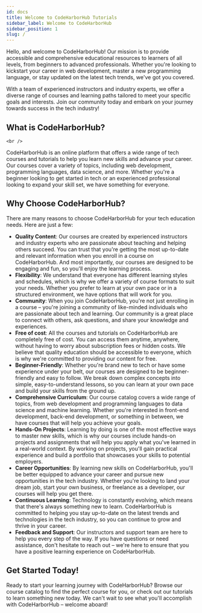 ```yaml
---
id: docs
title: Welcome to CodeHarborHub Tutorials
sidebar_label: Welcome to CodeHarborHub
sidebar_position: 1
slug: /
---
```


Hello, and welcome to CodeHarborHub! Our mission is to provide accessible and comprehensive educational resources to learners of all levels, from beginners to advanced professionals. Whether you're looking to kickstart your career in web development, master a new programming language, or stay updated on the latest tech trends, we've got you covered.

With a team of experienced instructors and industry experts, we offer a diverse range of courses and learning paths tailored to meet your specific goals and interests. Join our community today and embark on your journey towards success in the tech industry!

## What is CodeHarborHub?

<LiteYouTubeEmbed
    id="lI3RBnK8V6Y"
    params="autoplay=1&autohide=1&showinfo=0&rel=0"
    title="CodeHarborHub Website Introduction | CodeHarborHub Website Overview | CodeHarborHub Website Features"
    poster="maxresdefault"
    webp />

    <br />

CodeHarborHub is an online platform that offers a wide range of tech courses and tutorials to help you learn new skills and advance your career. Our courses cover a variety of topics, including web development, programming languages, data science, and more. Whether you're a beginner looking to get started in tech or an experienced professional looking to expand your skill set, we have something for everyone.

## Why Choose CodeHarborHub?

There are many reasons to choose CodeHarborHub for your tech education needs. Here are just a few:

- **Quality Content**: Our courses are created by experienced instructors and industry experts who are passionate about teaching and helping others succeed. You can trust that you're getting the most up-to-date and relevant information when you enroll in a course on CodeHarborHub. And most importantly, our courses are designed to be engaging and fun, so you'll enjoy the learning process.
- **Flexibility**: We understand that everyone has different learning styles and schedules, which is why we offer a variety of course formats to suit your needs. Whether you prefer to learn at your own pace or in a structured environment, we have options that will work for you.
- **Community**: When you join CodeHarborHub, you're not just enrolling in a course – you're joining a community of like-minded individuals who are passionate about tech and learning. Our community is a great place to connect with others, ask questions, and share your knowledge and experiences.
- **Free of cost**: All the courses and tutorials on CodeHarborHub are completely free of cost. You can access them anytime, anywhere, without having to worry about subscription fees or hidden costs. We believe that quality education should be accessible to everyone, which is why we're committed to providing our content for free.
- **Beginner-Friendly**: Whether you're brand new to tech or have some experience under your belt, our courses are designed to be beginner-friendly and easy to follow. We break down complex concepts into simple, easy-to-understand lessons, so you can learn at your own pace and build your skills from the ground up.
- **Comprehensive Curriculum**: Our course catalog covers a wide range of topics, from web development and programming languages to data science and machine learning. Whether you're interested in front-end development, back-end development, or something in between, we have courses that will help you achieve your goals.
- **Hands-On Projects**: Learning by doing is one of the most effective ways to master new skills, which is why our courses include hands-on projects and assignments that will help you apply what you've learned in a real-world context. By working on projects, you'll gain practical experience and build a portfolio that showcases your skills to potential employers.
- **Career Opportunities**: By learning new skills on CodeHarborHub, you'll be better equipped to advance your career and pursue new opportunities in the tech industry. Whether you're looking to land your dream job, start your own business, or freelance as a developer, our courses will help you get there.
- **Continuous Learning**: Technology is constantly evolving, which means that there's always something new to learn. CodeHarborHub is committed to helping you stay up-to-date on the latest trends and technologies in the tech industry, so you can continue to grow and thrive in your career.
- **Feedback and Support**: Our instructors and support team are here to help you every step of the way. If you have questions or need assistance, don't hesitate to reach out – we're here to ensure that you have a positive learning experience on CodeHarborHub.

## Get Started Today!

Ready to start your learning journey with CodeHarborHub? Browse our course catalog to find the perfect course for you, or check out our tutorials to learn something new today. We can't wait to see what you'll accomplish with CodeHarborHub – welcome aboard!
